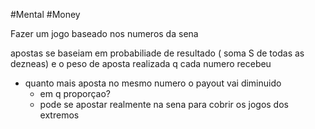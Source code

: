 #Mental #Money 

Fazer um jogo baseado nos numeros da sena

apostas se baseiam em probabiliade de resultado ( soma S de todas as dezneas) e o peso de aposta realizada q cada numero recebeu
 - quanto mais aposta no mesmo numero o payout vai diminuido
	 - em q proporçao?
	 - pode se apostar realmente na sena para cobrir os jogos dos extremos